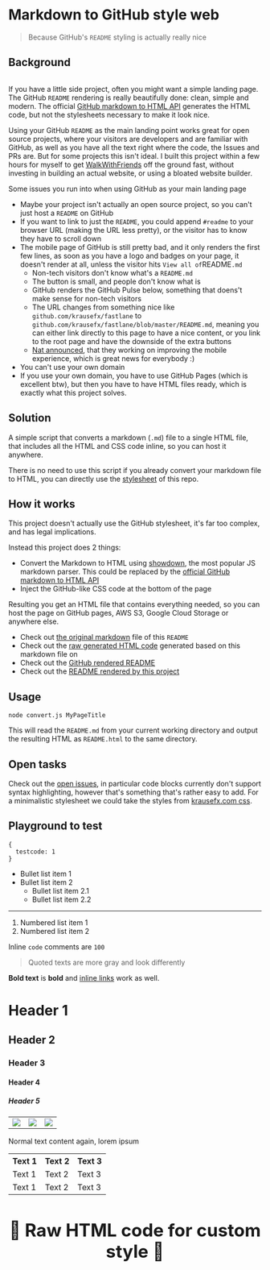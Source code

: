 <html>
<head>
    <meta name="viewport" content="width=device-width, initial-scale=1">
    <style>
    </style>
</head>
<body>
    <div id='content'>
        <h1 id="markdown-to-github-style-web">Markdown to GitHub style web</h1>
        <blockquote>
            <p>Because GitHub's <code>README</code> styling is actually really nice</p>
        </blockquote>
        <h2 id="background">Background</h2>
        <p><a href="https://twitter.com/KrauseFx"><img src="https://img.shields.io/badge/author-@KrauseFx-blue.svg?style=flat" alt="" /></a></p>
        <p>If you have a little side project, often you might want a simple landing page. The GitHub <code>README</code> rendering is really beautifully done: clean, simple and modern. The official <a href="https://developer.github.com/v3/markdown/">GitHub markdown to HTML API</a> generates the HTML code, but not the stylesheets necessary to make it look nice.</p>
        <p>Using your GitHub <code>README</code> as the main landing point works great for open source projects, where your visitors are developers and are familiar with GitHub, as well as you have all the text right where the code, the Issues and PRs are. But for some projects this isn't ideal. I built this project within a few hours for myself to get <a href="https://walkwithfriends.net/">WalkWithFriends</a> off the ground fast, without investing in building an actual website, or using a bloated website builder.</p>
        <p>Some issues you run into when using GitHub as your main landing page</p>
        <ul>
            <li>Maybe your project isn't actually an open source project, so you can't just host a <code>README</code> on GitHub</li>
            <li>If you want to link to just the <code>README</code>, you could append <code>#readme</code> to your browser URL (making the URL less pretty), or the visitor has to know they have to scroll down</li>
            <li>
                The mobile page of GitHub is still pretty bad, and it only renders the first few lines, as soon as you have a logo and badges on your page, it doesn't render at all, unless the visitor hits <code>View all of</code>README<code>.md</code><ul>
                    <li>Non-tech visitors don't know what's a <code>README.md</code></li>
                    <li>The button is small, and people don't know what is</li>
                    <li>GitHub renders the GitHub Pulse below, something that doens't make sense for non-tech visitors</li>
                    <li>The URL changes from something nice like <code>github.com/krausefx/fastlane</code> to <code>github.com/krausefx/fastlane/blob/master/README.md</code>, meaning you can either link directly to this page to have a nice content, or you link to the root page and have the downside of the extra buttons</li>
                    <li><a href="https://twitter.com/natfriedman/status/1126544306712350721">Nat announced</a>, that they working on improving the mobile experience, which is great news for everybody :)</li>
                </ul>
            </li>
            <li>You can't use your own domain</li>
            <li>If you use your own domain, you have to use GitHub Pages (which is excellent btw), but then you have to have HTML files ready, which is exactly what this project solves.</li>
        </ul>
        <h2 id="solution">Solution</h2>
        <p>A simple script that converts a markdown (<code>.md</code>) file to a single HTML file, that includes all the HTML and CSS code inline, so you can host it anywhere.</p>
        <p>There is no need to use this script if you already convert your markdown file to HTML, you can directly use the <a href="https://github.com/KrauseFx/markdown-to-html-github-style/blob/master/style.css">stylesheet</a> of this repo.</p>
        <h2 id="how-it-works">How it works</h2>
        <p>This project doesn't actually use the GitHub stylesheet, it's far too complex, and has legal implications.</p>
        <p>Instead this project does 2 things:</p>
        <ul>
            <li>Convert the Markdown to HTML using <a href="https://github.com/showdownjs/showdown">showdown</a>, the most popular JS markdown parser. This could be replaced by the <a href="https://github.com/KrauseFx/markdown-to-html-github-style/issues/2">official GitHub markdown to HTML API</a></li>
            <li>Inject the GitHub-like CSS code at the bottom of the page</li>
        </ul>
        <p>Resulting you get an HTML file that contains everything needed, so you can host the page on GitHub pages, AWS S3, Google Cloud Storage or anywhere else.</p>
        <ul>
            <li>Check out <a href="https://github.com/KrauseFx/markdown-to-html-github-style/blob/master/README.md?raw=1">the original markdown</a> file of this <code>README</code></li>
            <li>Check out the <a href="https://github.com/KrauseFx/markdown-to-html-github-style/blob/master/index.html">raw generated HTML code</a> generated based on this markdown file on</li>
            <li>Check out the <a href="https://github.com/KrauseFx/markdown-to-html-github-style">GitHub rendered README</a></li>
            <li>Check out the <a href="https://markdown-to-github-style-web.com">README rendered by this project</a></li>
        </ul>
        <h2 id="usage">Usage</h2>
<pre><code>node convert.js MyPageTitle
</code></pre>
        <p>This will read the <code>README.md</code> from your current working directory and output the resulting HTML as <code>README.html</code> to the same directory.</p>
        <h2 id="open-tasks">Open tasks</h2>
        <p>Check out the <a href="https://github.com/KrauseFx/markdown-to-html-github-style/issues">open issues</a>, in particular code blocks currently don't support syntax highlighting, however that's something that's rather easy to add. For a minimalistic stylesheet we could take the styles from <a href="https://github.com/KrauseFx/krausefx.com/blob/021186e228e183904af68ad8fc500c35107f00ae/assets/main.scss#L345-L438">krausefx.com css</a>.</p>
        <h2 id="playground-to-test">Playground to test</h2>
<pre><code>{
  testcode: 1
}
</code></pre>
        <ul>
            <li>Bullet list item 1</li>
            <li>
                Bullet list item 2<ul>
                    <li>Bullet list item 2.1</li>
                    <li>Bullet list item 2.2</li>
                </ul>
            </li>
        </ul>
        <hr />
        <ol>
            <li>Numbered list item 1</li>
            <li>Numbered list item 2</li>
        </ol>
        <p>Inline <code>code</code> comments are <code>100</code></p>
        <blockquote>
            <p>Quoted texts are more gray and look differently</p>
        </blockquote>
        <p><strong>Bold text</strong> is <strong>bold</strong> and <a href="https://krausefx.com">inline links</a> work as well.</p>
        <h1 id="header-1">Header 1</h1>
        <h2 id="header-2">Header 2</h2>
        <h3 id="header-3">Header 3</h3>
        <h4 id="header-4">Header 4</h4>
        <h5 id="header-5">Header 5</h5>
        <table>
            <tr>
                <td>
                    <img src="demo/screenshot1_framed.jpg">
                </td>
                <td>
                    <img src="demo/screenshot2_framed.jpg">
                </td>
                <td>
                    <img src="demo/screenshot3_framed.jpg">
                </td>
            </tr>
        </table>
        <p>Normal text content again, lorem ipsum</p>
        <table>
            <tr>
                <th>
                    Text 1
                </th>
                <th>
                    Text 2
                </th>
                <th>
                    Text 3
                </th>
            </tr>
            <tr>
                <td>
                    Text 1
                </td>
                <td>
                    Text 2
                </td>
                <td>
                    Text 3
                </td>
            </tr>
            <tr>
                <td>
                    Text 1
                </td>
                <td>
                    Text 2
                </td>
                <td>
                    Text 3
                </td>
            </tr>
        </table>
        <h3 style="text-align: center; font-size: 35px; border: none">
            <a href="https://t.me/WalkWithFriendsBot" target="_blank" style="text-decoration: none;">
                🔰 Raw HTML code for custom style 🔰
            </a>
        </h3>
    </div>

</body>
</html>

